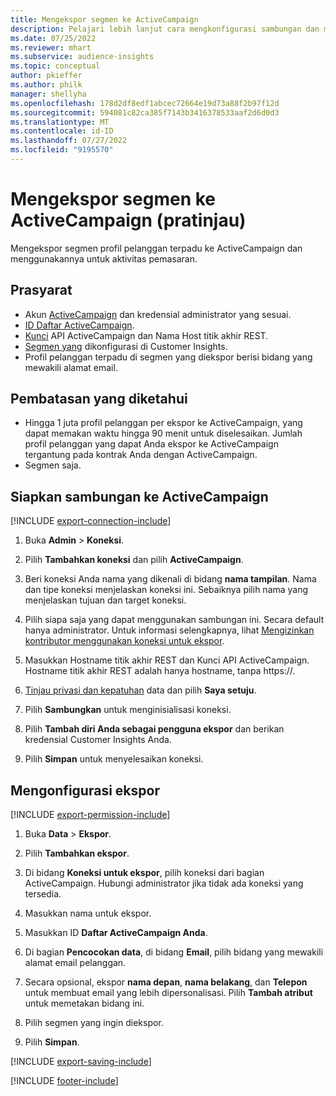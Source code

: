 ```yaml
---
title: Mengekspor segmen ke ActiveCampaign
description: Pelajari lebih lanjut cara mengkonfigurasi sambungan dan mengekspor ke ActiveCampaign.
ms.date: 07/25/2022
ms.reviewer: mhart
ms.subservice: audience-insights
ms.topic: conceptual
author: pkieffer
ms.author: philk
manager: shellyha
ms.openlocfilehash: 178d2df8edf1abcec72664e19d73a88f2b97f12d
ms.sourcegitcommit: 594081c82ca385f7143b3416378533aaf2d6d0d3
ms.translationtype: MT
ms.contentlocale: id-ID
ms.lasthandoff: 07/27/2022
ms.locfileid: "9195570"
---
```

# <a name="export-segments-to-activecampaign-preview"></a>Mengekspor segmen ke ActiveCampaign (pratinjau)

Mengekspor segmen profil pelanggan terpadu ke ActiveCampaign dan menggunakannya untuk aktivitas pemasaran.

## <a name="prerequisites"></a>Prasyarat

- Akun [ActiveCampaign](https://www.activecampaign.com/) dan kredensial administrator yang sesuai.
- [ID Daftar ActiveCampaign](https://help.activecampaign.com/hc/articles/360000030559-How-to-create-a-list-in-ActiveCampaign).
- [Kunci](https://help.activecampaign.com/hc/articles/207317590-Getting-started-with-the-API#how-to-obtain-your-activecampaign-api-url-and-key) API ActiveCampaign dan Nama Host titik akhir REST.
- [Segmen yang](segments.md) dikonfigurasi di Customer Insights.
- Profil pelanggan terpadu di segmen yang diekspor berisi bidang yang mewakili alamat email.

## <a name="known-limitations"></a>Pembatasan yang diketahui

- Hingga 1 juta profil pelanggan per ekspor ke ActiveCampaign, yang dapat memakan waktu hingga 90 menit untuk diselesaikan. Jumlah profil pelanggan yang dapat Anda ekspor ke ActiveCampaign tergantung pada kontrak Anda dengan ActiveCampaign.
- Segmen saja.

## <a name="set-up-connection-to-activecampaign"></a>Siapkan sambungan ke ActiveCampaign

[!INCLUDE [export-connection-include](includes/export-connection-admn.md)]

1. Buka **Admin** > **Koneksi**.

1. Pilih **Tambahkan koneksi** dan pilih **ActiveCampaign**.

1. Beri koneksi Anda nama yang dikenali di bidang **nama tampilan**. Nama dan tipe koneksi menjelaskan koneksi ini. Sebaiknya pilih nama yang menjelaskan tujuan dan target koneksi.

1. Pilih siapa saja yang dapat menggunakan sambungan ini. Secara default hanya administrator. Untuk informasi selengkapnya, lihat [Mengizinkan kontributor menggunakan koneksi untuk ekspor](connections.md#allow-contributors-to-use-a-connection-for-exports).

1. Masukkan Hostname titik akhir REST dan Kunci API ActiveCampaign. Hostname titik akhir REST adalah hanya hostname, tanpa https://.

1. [Tinjau privasi dan kepatuhan](connections.md#data-privacy-and-compliance) data dan pilih **Saya setuju**.

1. Pilih **Sambungkan** untuk menginisialisasi koneksi.

1. Pilih **Tambah diri Anda sebagai pengguna ekspor** dan berikan kredensial Customer Insights Anda.

1. Pilih **Simpan** untuk menyelesaikan koneksi.

## <a name="configure-an-export"></a>Mengonfigurasi ekspor

[!INCLUDE [export-permission-include](includes/export-permission.md)]

1. Buka **Data** > **Ekspor**.

1. Pilih **Tambahkan ekspor**.

1. Di bidang **Koneksi untuk ekspor**, pilih koneksi dari bagian ActiveCampaign. Hubungi administrator jika tidak ada koneksi yang tersedia.

1. Masukkan nama untuk ekspor.

1. Masukkan ID **Daftar ActiveCampaign Anda**.

1. Di bagian **Pencocokan data**, di bidang **Email**, pilih bidang yang mewakili alamat email pelanggan.

1. Secara opsional, ekspor **nama depan**, **nama belakang**, dan **Telepon** untuk membuat email yang lebih dipersonalisasi. Pilih **Tambah atribut** untuk memetakan bidang ini.

1. Pilih segmen yang ingin diekspor.

1. Pilih **Simpan**.

[!INCLUDE [export-saving-include](includes/export-saving.md)]

[!INCLUDE [footer-include](includes/footer-banner.md)]
